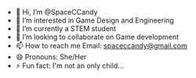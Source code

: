 - 👋 Hi, I’m @SpaceCCandy
- 👀 I’m interested in Game Design and Engineering
- 🌱 I’m currently a STEM student
- 💞️ I’m looking to collaborate on Game development
- 📫 How to reach me Email: spaceccandy@gmail.com
- 😄 Pronouns: She/Her
- ⚡ Fun fact: I'm not an only child...

<!---
SpaceCCandy/SpaceCCandy is a ✨ special ✨ repository because its `README.md` (this file) appears on your GitHub profile.
You can click the Preview link to take a look at your changes.
--->
